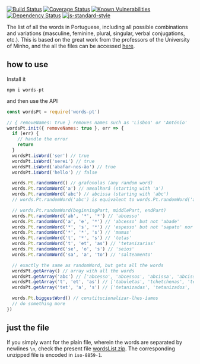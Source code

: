 [![Build Status][travis_img]][travis_url]
[![Coverage Status](https://coveralls.io/repos/github/jfoclpf/words-pt/badge.svg?branch=master)](https://coveralls.io/github/jfoclpf/words-pt?branch=master)
[![Known Vulnerabilities](https://snyk.io/test/github/jfoclpf/words-pt/badge.svg?targetFile=package.json)](https://snyk.io/test/github/jfoclpf/words-pt?targetFile=package.json)
[![Dependency Status][dependency status_img]][dependency status_url]
[![js-standard-style][js-standard-style_img]][js-standard-style_url]

[travis_img]: https://travis-ci.org/jfoclpf/words-pt.svg?branch=master
[travis_url]: https://travis-ci.org/jfoclpf/words-pt

[dependency status_img]: https://david-dm.org/jfoclpf/words-pt.svg
[dependency status_url]: https://david-dm.org/jfoclpf/words-pt

[js-standard-style_img]: https://img.shields.io/badge/code%20style-standard-brightgreen.svg
[js-standard-style_url]: https://standardjs.com/

The list of all the words in Portuguese, including all possible combinations and variations (masculine, feminine, plural, singular, verbal conjugations, etc.). This is based on the great work from the professors of the University of Minho, and the all the files can be accessed [here](https://natura.di.uminho.pt/download/sources/Dictionaries/wordlists/).

## how to use
Install it

`npm i words-pt`

and then use the API

```js
const wordsPt = require('words-pt')

// { removeNames: true } removes names such as 'Lisboa' or 'António'
wordsPt.init({ removeNames: true }, err => {
  if (err) {
    // handle the error
    return
  }
  wordsPt.isWord('ser') // true
  wordsPt.isWord('serei') // true
  wordsPt.isWord('abafar-nos-ão') // true
  wordsPt.isWord('hello') // false

  words.Pt.randomWord() // grafonolas (any random word)
  words.Pt.randomWord('a') // amealhará (starting with 'a')
  words.Pt.randomWord('abc') // abcissa (starting with 'abc')
  // words.Pt.randomWord('abc') is equivalent to words.Pt.randomWord('abc', '*', '*')  

  // words.Pt.randomWord(beginningPart, middlePart, endPart)
  words.Pt.randomWord('ab', '*', '*') // 'abcesso'
  words.Pt.randomWord('a', 'e', '*') // 'abcesso' but not 'abade'
  words.Pt.randomWord('*', 's', '*') // 'espesso' but not 'sapato' nor 'mamas'
  words.Pt.randomWord('*', '*', 's') // 'mamas'
  words.Pt.randomWord('t', '*', 's') // 'tetas'
  words.Pt.randomWord('t', 'et', 'as') // 'tetanizarias'
  words.Pt.randomWord('se', 'o', 's') // 'seios'
  words.Pt.randomWord('sa', 'a', 'to') // 'salteamento'

  // exactly the same as randomWord, but gets all the words
  wordsPt.getArray() // array with all the words
  wordsPt.getArray('abc') // ['abcesso', 'abcessos', 'abcissa', 'abcissas']
  wordsPt.getArray('t', 'et', 'as') // ['tabuletas', 'tchetchenas', 'telefotometrias', 'telemetrias', ... ]
  wordsPt.getArray('tet', 'a', 's') // ['tetanizadas', 'tetanizados', 'tetanizais' , 'tetanizamos', ... ]

  words.Pt.biggestWord() // constitucionalizar-lhes-íamos
  // do something more
})
```

## just the file

If you simply want for the plain file, wherein the words are separated by newlines `\n`, check the present file [wordsList.zip](wordsList.zip?raw=true). The corresponding unzipped file is encoded in `iso-8859-1`.
